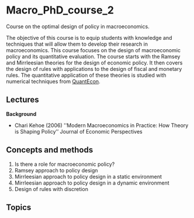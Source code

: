 # Macro_PhD_course_2
Course on the optimal design of policy in macroeconomics.

The objective of this course is to equip students with knowledge and techniques that will allow them to develop their research in macroeconomics. This course focuses on the design of macroeconomic policy and its quantitative evaluation. The course starts with the Ramsey and Mirrleesian theories for the design of economic policy. It then covers the design of rules with applications to the design of fiscal and monetary rules. The quantitative application of these theories is studied with numerical techniques from [QuantEcon](https://quantecon.org/lectures/).

Lectures
--------
**Background**
  - Chari Kehoe (2006) ''Modern Macroeconomics in Practice: How Theory is Shaping Policy’’ Journal of Economic Perspectives

Concepts and methods
--------------------
  1. Is there a role for macroeconomic policy?
  2. Ramsey approach to policy design
  3. Mirrleesian approach to policy design in a static environment
  4. Mirrleesian approach to policy design in a dynamic environment
  5. Design of rules with discretion

Topics
------
